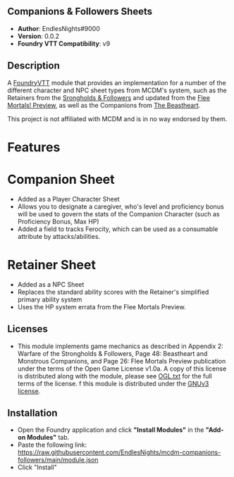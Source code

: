 ## Companions & Followers Sheets

* **Author**: EndlesNights#9000
* **Version**: 0.0.2
* **Foundry VTT Compatibility**: v9


## Description
A [FoundryVTT](https://foundryvtt.com/) module that provides an implementation for a number of the different character and NPC sheet types from MCDM's system, such as the Retainers from the [Srongholds & Followers](https://shop.mcdmproductions.com/collections/strongholds-followers-books) and updated from the [Flee Mortals! Preview](https://www.kickstarter.com/projects/mattcolville/mcdm-monster-book), as well as the Companions from [The Beastheart](https://shop.mcdmproductions.com/collections/beastheart-class-companions).

This project is not affiliated with MCDM and is in no way endorsed by them.

# Features

# Companion Sheet
- Added as a Player Character Sheet
- Allows you to designate a caregiver, who's level and proficiency bonus will be used to govern the stats of the Companion Character (such as Proficiency Bonus, Max HP)
- Added a field to tracks Ferocity, which can be used as a consumable attribute by attacks/abilities.

# Retainer Sheet
- Added as a NPC Sheet
- Replaces the standard ability scores with the Retainer's simplified primary ability system
- Uses the HP system errata from the Flee Mortals Preview.



## Licenses
* This module implements game mechanics as described in Appendix 2: Warfare of the Strongholds & Followers, Page 48: Beastheart and Monstrous Companions, and Page 26: Flee Mortals Preview publication under the terms of the Open Game License v1.0a. A copy of this license is distributed along with the module, please see [OGL.txt](https://raw.githubusercontent.com/EndlesNights/mcdm-companions-followers/main/OGL.txt) for the full terms of the license.
f this module is distributed under the [GNUv3 license](https://github.com/EndlesNights/mcdm-companions-followers/blob/main/LICENSE.txt).

## Installation
* Open the Foundry application and click **"Install Modules"** in the **"Add-on Modules"** tab.
* Paste the following link: https://raw.githubusercontent.com/EndlesNights/mcdm-companions-followers/main/module.json
* Click "Install"
